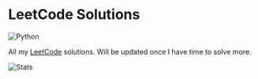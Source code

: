 # LeetCode Solutions
<img alt="Python" src="https://img.shields.io/badge/python%20-%2314354C.svg?&style=for-the-badge&logo=python&logoColor=white"/>

All my [LeetCode](https://leetcode.com/problemset/all/) solutions. Will be updated once I have time to solve more.

![Stats](https://leetcode-stats-six.vercel.app/api?username=russellsaerang)
